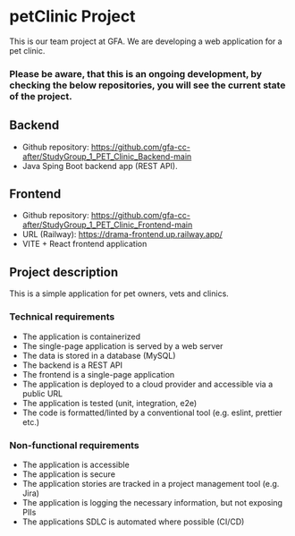 # petClinic Project
This is our team project at GFA. We are developing a web application for a pet clinic.<br>
<h3>Please be aware, that this is an ongoing development, by checking the below repositories, you will see the current state of the project.</h3>

## Backend
* Github repository: https://github.com/gfa-cc-after/StudyGroup_1_PET_Clinic_Backend-main
* Java Sping Boot backend app (REST API).
## Frontend
* Github repository: https://github.com/gfa-cc-after/StudyGroup_1_PET_Clinic_Frontend-main
* URL (Railway): https://drama-frontend.up.railway.app/
* VITE + React frontend application

## Project description
This is a simple application for pet owners, vets and clinics.
### Technical requirements
* The application is containerized
* The single-page application is served by a web server
* The data is stored in a database (MySQL)
* The backend is a REST API
* The frontend is a single-page application
* The application is deployed to a cloud provider and accessible via a public URL
* The application is tested (unit, integration, e2e)
* The code is formatted/linted by a conventional tool (e.g. eslint, prettier etc.)
### Non-functional requirements
* The application is accessible
* The application is secure
* The application stories are tracked in a project management tool (e.g. Jira)
* The application is logging the necessary information, but not exposing PIIs
* The applications SDLC is automated where possible (CI/CD)
